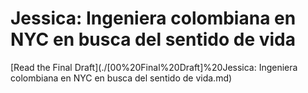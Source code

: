 # Jessica: Ingeniera colombiana en NYC en busca del sentido de vida

[Read the Final Draft](./[00%20Final%20Draft]%20Jessica: Ingeniera colombiana en NYC en busca del sentido de vida.md)
